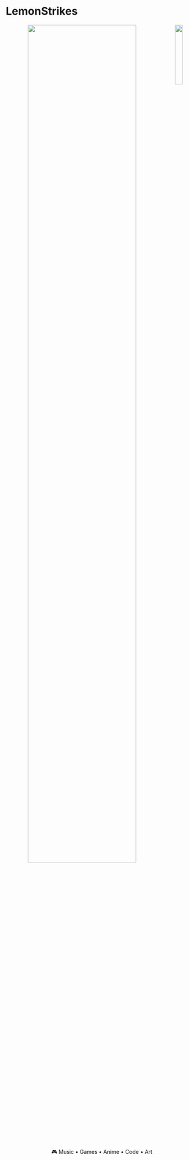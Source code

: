 # LemonStrikes
<div align="center">
<img src="https://raw.githubusercontent.com/LemonStrikes/LemonStrikes/main/assets/sleeper.gif" width="20%" align="right"/>
<img src="https://readme-typing-svg.demolab.com?font=Inconsolata&weight=500&size=50&duration=4000&pause=300&color=A7A459&center=true&vCenter=true&multiline=true&repeat=false&random=false&width=1300&height=140&lines=Hi;LemonStrikes+here+:D" width="75%" />
<br><br>
    🎮 Music • Games • Anime • Code • Art
<br><br>
